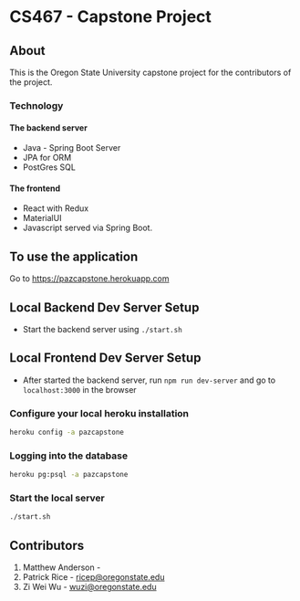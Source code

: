 # CS467 - Capstone Project

## About

This is the Oregon State University capstone project for the 
contributors of the project. 

### Technology

#### The backend server
- Java - Spring Boot Server
- JPA for ORM
- PostGres SQL

#### The frontend

- React with Redux
- MaterialUI
- Javascript served via Spring Boot.

## To use the application 

Go to https://pazcapstone.herokuapp.com

## Local Backend Dev Server Setup
- Start the backend server using `./start.sh`

## Local Frontend Dev Server Setup 
- After started the backend server, run `npm run dev-server` and go to `localhost:3000` in the browser 

### Configure your local heroku installation
```bash
heroku config -a pazcapstone
```

### Logging into the database
```bash
heroku pg:psql -a pazcapstone
```

### Start the local server
```bash
./start.sh
``` 

## Contributors
1. Matthew Anderson - 
2. Patrick Rice - ricep@oregonstate.edu
3. Zi Wei Wu - wuzi@oregonstate.edu 

